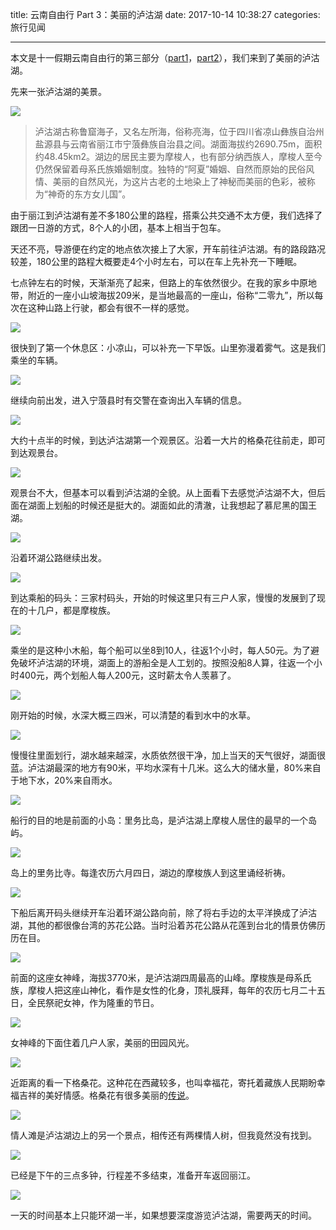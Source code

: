 title: 云南自由行 Part 3：美丽的泸沽湖
date: 2017-10-14 10:38:27
categories: 旅行见闻


---

本文是十一假期云南自由行的第三部分（[part1](https://steemit.com/cn/@drunkevil/travel-in-yunnan-part-1)，[part2](https://steemit.com/cn/@drunkevil/travel-in-yunnan-part-2)），我们来到了美丽的泸沽湖。

<!--more-->






先来一张泸沽湖的美景。

![](http://wx2.sinaimg.cn/mw690/532796fbgy1fkiqiaa474j23402c07wi.jpg)

> 泸沽湖古称鲁窟海子，又名左所海，俗称亮海，位于四川省凉山彝族自治州盐源县与云南省丽江市宁蒗彝族自治县之间。湖面海拔约2690.75m，面积约48.45km2。湖边的居民主要为摩梭人，也有部分纳西族人，摩梭人至今仍然保留着母系氏族婚姻制度。独特的“阿夏”婚姻、自然而原始的民俗风情、美丽的自然风光，为这片古老的土地染上了神秘而美丽的色彩，被称为“神奇的东方女儿国”。

由于丽江到泸沽湖有差不多180公里的路程，搭乘公共交通不太方便，我们选择了跟团一日游的方式，8个人的小团，基本上相当于包车。

天还不亮，导游便在约定的地点依次接上了大家，开车前往泸沽湖。有的路段路况较差，180公里的路程大概要走4个小时左右，可以在车上先补充一下睡眠。

七点钟左右的时候，天渐渐亮了起来，但路上的车依然很少。在我的家乡中原地带，附近的一座小山坡海拔209米，是当地最高的一座山，俗称“二零九”，所以每次在这种山路上行驶，都会有很不一样的感觉。

![](http://wx2.sinaimg.cn/mw690/532796fbgy1fkiqhti7ajj23402c0npd.jpg)

很快到了第一个休息区：小凉山，可以补充一下早饭。山里弥漫着雾气。这是我们乘坐的车辆。

![](http://wx4.sinaimg.cn/mw690/532796fbgy1fkiqhxy9szj22c03401ky.jpg)

继续向前出发，进入宁蒗县时有交警在查询出入车辆的信息。

![](http://wx2.sinaimg.cn/mw690/532796fbgy1fkiqi1e8nej23402c07wi.jpg)

大约十点半的时候，到达泸沽湖第一个观景区。沿着一大片的格桑花往前走，即可到达观景台。

![](http://wx2.sinaimg.cn/mw690/532796fbgy1fkiqi8834ij23402c07wl.jpg)

观景台不大，但基本可以看到泸沽湖的全貌。从上面看下去感觉泸沽湖不大，但后面在湖面上划船的时候还是挺大的。湖面如此的清澈，让我想起了慕尼黑的国王湖。

![](http://wx2.sinaimg.cn/mw690/532796fbgy1fkiqiaa474j23402c07wi.jpg)

沿着环湖公路继续出发。

![](http://wx2.sinaimg.cn/mw690/532796fbgy1fkiqigkeqdj23402c04qr.jpg)

到达乘船的码头：三家村码头，开始的时候这里只有三户人家，慢慢的发展到了现在的十几户，都是摩梭族。

![](http://wx1.sinaimg.cn/mw690/532796fbgy1fkiqjs9oxlj23402c01kz.jpg)

乘坐的是这种小木船，每个船可以坐8到10人，往返1个小时，每人50元。为了避免破坏泸沽湖的环境，湖面上的游船全是人工划的。按照没船8人算，往返一个小时400元，两个划船人每人200元，这时薪太令人羡慕了。

![](http://wx1.sinaimg.cn/mw690/532796fbgy1fkiqjme7z3j23402c04qr.jpg)

刚开始的时候，水深大概三四米，可以清楚的看到水中的水草。

![](http://wx3.sinaimg.cn/mw690/532796fbgy1fkiqk2ygoaj23402c0u0y.jpg)

慢慢往里面划行，湖水越来越深，水质依然很干净，加上当天的天气很好，湖面很蓝。泸沽湖最深的地方有90米，平均水深有十几米。这么大的储水量，80%来自于地下水，20%来自雨水。

![](http://wx4.sinaimg.cn/mw690/532796fbgy1fkiqkhrl72j23402c0qv6.jpg)

船行的目的地是前面的小岛：里务比岛，是泸沽湖上摩梭人居住的最早的一个岛屿。

![](http://wx2.sinaimg.cn/mw690/532796fbgy1fkiqiqfgzbj23402c0b2b.jpg)

岛上的里务比寺。每逢农历六月四日，湖边的摩梭族人到这里诵经祈祷。

![](http://wx4.sinaimg.cn/mw690/532796fbgy1fkiqj79j1lj22c0340b2b.jpg)

下船后离开码头继续开车沿着环湖公路向前，除了将右手边的太平洋换成了泸沽湖，其他的都很像台湾的苏花公路。当时沿着苏花公路从花莲到台北的情景仿佛历历在目。

![](http://wx1.sinaimg.cn/mw690/532796fbly1fkiu3ng7u0j23402c04qs.jpg)

前面的这座女神峰，海拔3770米，是泸沽湖四周最高的山峰。摩梭族是母系氏族，摩梭人把这座山神化，看作是女性的化身，顶礼膜拜，每年的农历七月二十五日，全民祭祀女神，作为隆重的节日。

![](http://wx1.sinaimg.cn/mw690/532796fbgy1fkiqjzkcijj23402c07wj.jpg)

女神峰的下面住着几户人家，美丽的田园风光。

![](http://wx2.sinaimg.cn/mw690/532796fbgy1fkiqkfe24hj23402c04qu.jpg)

近距离的看一下格桑花。这种花在西藏较多，也叫幸福花，寄托着藏族人民期盼幸福吉祥的美好情感。格桑花有很多美丽的[传说](https://baike.baidu.com/item/%E6%A0%BC%E6%A1%91%E8%8A%B1/1505?fr=aladdin)。

![](http://wx4.sinaimg.cn/mw690/532796fbgy1fkiqkadugij22c02c0hdt.jpg)

情人滩是泸沽湖边上的另一个景点，相传还有两棵情人树，但我竟然没有找到。

![](http://wx4.sinaimg.cn/mw690/532796fbgy1fkiqklav2bj22c0340x6r.jpg)

已经是下午的三点多钟，行程差不多结束，准备开车返回丽江。

![](http://wx3.sinaimg.cn/mw690/532796fbgy1fkiqjw1o4jj23402c0kjn.jpg)

一天的时间基本上只能环湖一半，如果想要深度游览泸沽湖，需要两天的时间。



